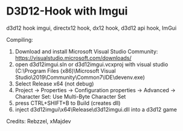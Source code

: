 # D3D12-Hook with Imgui
d3d12 hook imgui, directx12 hook, dx12 hook, d3d12 api hook, ImGui

Compiling:
1. Download and install Microsoft Visual Studio Community: https://visualstudio.microsoft.com/downloads/
2. open d3d12imgui.sln or d3d12imgui.vcxproj with visual studio (C:\Program Files (x86)\Microsoft Visual Studio\2019\Community\Common7\IDE\devenv.exe)
3. Select Release x64 (not debug)
4. Project -> Properties -> Configuration properties -> Advanced -> Character Set: Use Multi-Byte Character Set
5. press CTRL+SHIFT+B to Build (creates dll)
6. inject d3d12imgui\x64\Release\d3d12imgui.dll into a d3d12 game


Credits: Rebzzel, xMajdev
